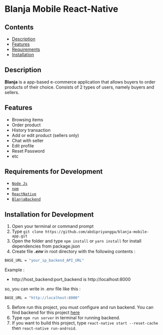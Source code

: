 # Blanja Mobile React-Native

## Contents

- [Description](#description)
- [Features](#features)
- [Requirements](#requirements-for-development)
- [Installation](#installation-for-development)

## Description

**Blanja** is a app-based e-commerce application that allows buyers to order
products of their choice. Consists of 2 types of users, namely buyers and
sellers.

## Features

- Browsing items
- Order product
- History transaction
- Add or edit product (sellers only)
- Chat with seller
- Edit profile
- Reset Password
- etc

## Requirements for Development

- [`Node Js`](https://nodejs.org/en/)
- [`npm`](https://www.npmjs.com/get-npm)
- [`ReactNative`](https://reactnative.dev/)
- [`BlanjaBackend`](https://github.com/abdipriyangga/API-Blanja)

## Installation for Development

1. Open your terminal or command prompt
2. Type `git clone https://github.com/abdipriyangga/blanja-mobile-app.git`
3. Open the folder and type `npm install` or `yarn install` for install dependencies from package.json
4. Create file **_.env_** in root directory with the following contents :

```bash
BASE_URL = "your_ip_backend_API_URL"
```

Example :

- http://host_backend:port_backend is http://localhost:8000

so, you can write in .env file like this :

```bash
BASE_URL = "http://localhost:8000"
```

5. Before run this project, you must configure and run backend. You can find backend for this project [here](https://github.com/abdipriyangga/API-Blanja)
6. Type `npm run server` in terminal for running backend.
7. If you want to build this project, type `react-native start --reset-cache` then `react-native run-android`.








